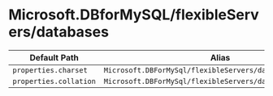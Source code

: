 # Microsoft.DBforMySQL/flexibleServers/databases

| Default Path | Alias |
|---|---|
| `properties.charset` | `Microsoft.DBForMySql/flexibleServers/databases/charset` |
| `properties.collation` | `Microsoft.DBForMySql/flexibleServers/databases/collation` |

